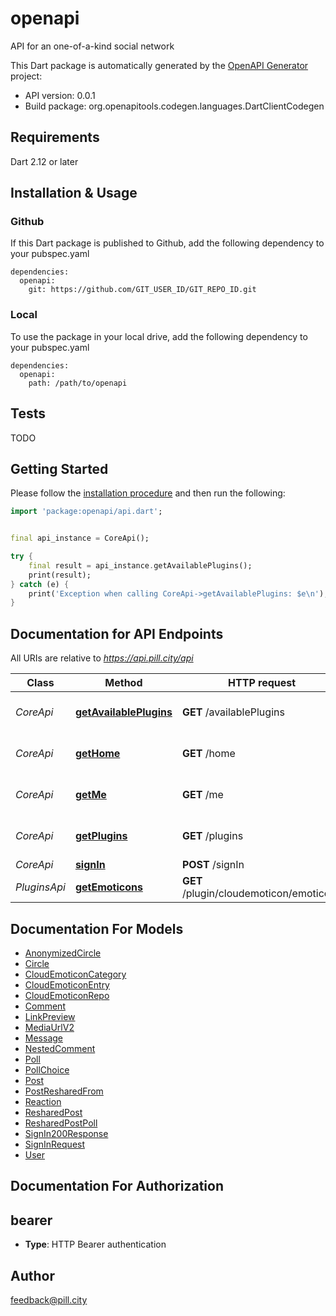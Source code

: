 # openapi
API for an one-of-a-kind social network

This Dart package is automatically generated by the [OpenAPI Generator](https://openapi-generator.tech) project:

- API version: 0.0.1
- Build package: org.openapitools.codegen.languages.DartClientCodegen

## Requirements

Dart 2.12 or later

## Installation & Usage

### Github
If this Dart package is published to Github, add the following dependency to your pubspec.yaml
```
dependencies:
  openapi:
    git: https://github.com/GIT_USER_ID/GIT_REPO_ID.git
```

### Local
To use the package in your local drive, add the following dependency to your pubspec.yaml
```
dependencies:
  openapi:
    path: /path/to/openapi
```

## Tests

TODO

## Getting Started

Please follow the [installation procedure](#installation--usage) and then run the following:

```dart
import 'package:openapi/api.dart';


final api_instance = CoreApi();

try {
    final result = api_instance.getAvailablePlugins();
    print(result);
} catch (e) {
    print('Exception when calling CoreApi->getAvailablePlugins: $e\n');
}

```

## Documentation for API Endpoints

All URIs are relative to *https://api.pill.city/api*

Class | Method | HTTP request | Description
------------ | ------------- | ------------- | -------------
*CoreApi* | [**getAvailablePlugins**](doc//CoreApi.md#getavailableplugins) | **GET** /availablePlugins | Get all available plugins
*CoreApi* | [**getHome**](doc//CoreApi.md#gethome) | **GET** /home | Get or poll latest home posts
*CoreApi* | [**getMe**](doc//CoreApi.md#getme) | **GET** /me | Get the logged in user
*CoreApi* | [**getPlugins**](doc//CoreApi.md#getplugins) | **GET** /plugins | Get plugins enabled by the user
*CoreApi* | [**signIn**](doc//CoreApi.md#signin) | **POST** /signIn | Sign in
*PluginsApi* | [**getEmoticons**](doc//PluginsApi.md#getemoticons) | **GET** /plugin/cloudemoticon/emoticons | Get emoticons


## Documentation For Models

 - [AnonymizedCircle](doc//AnonymizedCircle.md)
 - [Circle](doc//Circle.md)
 - [CloudEmoticonCategory](doc//CloudEmoticonCategory.md)
 - [CloudEmoticonEntry](doc//CloudEmoticonEntry.md)
 - [CloudEmoticonRepo](doc//CloudEmoticonRepo.md)
 - [Comment](doc//Comment.md)
 - [LinkPreview](doc//LinkPreview.md)
 - [MediaUrlV2](doc//MediaUrlV2.md)
 - [Message](doc//Message.md)
 - [NestedComment](doc//NestedComment.md)
 - [Poll](doc//Poll.md)
 - [PollChoice](doc//PollChoice.md)
 - [Post](doc//Post.md)
 - [PostResharedFrom](doc//PostResharedFrom.md)
 - [Reaction](doc//Reaction.md)
 - [ResharedPost](doc//ResharedPost.md)
 - [ResharedPostPoll](doc//ResharedPostPoll.md)
 - [SignIn200Response](doc//SignIn200Response.md)
 - [SignInRequest](doc//SignInRequest.md)
 - [User](doc//User.md)


## Documentation For Authorization


## bearer

- **Type**: HTTP Bearer authentication


## Author

feedback@pill.city

